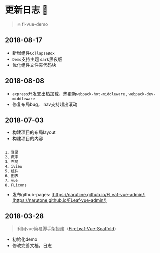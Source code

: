 # 更新日志 :bug:

> :fire: fl-vue-demo

## 2018-08-17

- 新增组件`CollapseBox`
- `Demo`支持主题 `dark`黑夜版
- 优化组件文件夹代码块

## 2018-08-08

- `express`开发支出热加载、热更新`webpack-hot-middleware` , `webpack-dev-middleware`
- 修复布局bug， nav支持超出滚动

## 2018-07-03

- 构建项目的布局layout
- 构建项目的内容

```txt

1、登录
2、概率
3、布局
4、iview
5、组件
6、图表
7、vue
8、FLicons

```

- 发布github-pages: [https://narutone.github.io/FLeaf-vue-admin/](https://narutone.github.io/FLeaf-vue-admin/)

## 2018-03-28

> 利用vue简易脚手架搭建（[FireLeaf-Vue-Scaffold](https://github.com/NARUTOne/FireLeaf-Vue-Scaffold)）

- 初始化demo
- 修改完善文档，日志